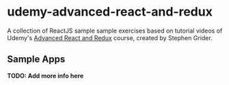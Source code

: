 # udemy-advanced-react-and-redux

A collection of ReactJS sample sample exercises based on tutorial videos of Udemy's [Advanced React and Redux](https://www.udemy.com/react-redux-tutorial/learn/v4/) course, created by Stephen Grider.

## Sample Apps

__TODO: Add more info here__
